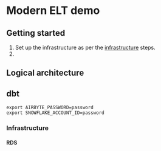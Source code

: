 # Modern ELT demo 

## Getting started 

1. Set up the infrastructure as per the [infrastructure](#infrastructure) steps. 
2. 

## Logical architecture 


## dbt 

```
export AIRBYTE_PASSWORD=password
export SNOWFLAKE_ACCOUNT_ID=password
```


### Infrastructure 

#### RDS 


